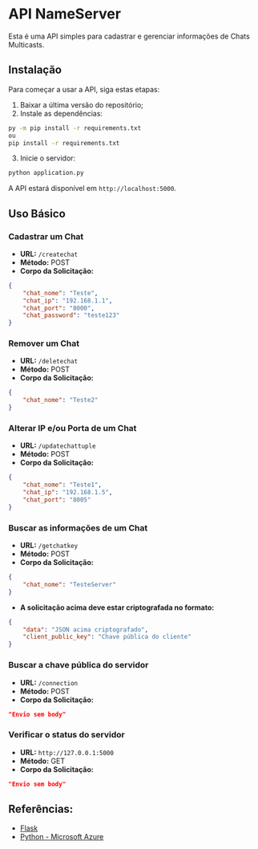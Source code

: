 # API NameServer

Esta é uma API simples para cadastrar e gerenciar informações de Chats Multicasts.

## Instalação

Para começar a usar a API, siga estas etapas:

1. Baixar a última versão do repositório;
2. Instale as dependências:
```bash
py -m pip install -r requirements.txt
ou
pip install -r requirements.txt
```
3. Inicie o servidor:
```bash
python application.py
```
A API estará disponível em `http://localhost:5000`.

## Uso Básico

### Cadastrar um Chat

- **URL:** `/createchat`
- **Método:** POST
- **Corpo da Solicitação:**

```json
{
    "chat_nome": "Teste",
    "chat_ip": "192.168.1.1",
    "chat_port": "8000",
    "chat_password": "teste123"
}
```

### Remover um Chat

- **URL:** `/deletechat`
- **Método:** POST
- **Corpo da Solicitação:**

```json
{
    "chat_nome": "Teste2"
}
```

### Alterar IP e/ou Porta de um Chat

- **URL:** `/updatechattuple`
- **Método:** POST
- **Corpo da Solicitação:**

```json
{
    "chat_nome": "Teste1",
    "chat_ip": "192.168.1.5",
    "chat_port": "8005"
}
```

### Buscar as informações de um Chat

- **URL:** `/getchatkey`
- **Método:** POST
- **Corpo da Solicitação:**

```json
{
    "chat_nome": "TesteServer"
}
```
- **A solicitação acima deve estar criptografada no formato:**
```json
{
    "data": "JSON acima criptografado",
    "client_public_key": "Chave pública do cliente"
}
```

### Buscar a chave pública do servidor

- **URL:** `/connection`
- **Método:** POST
- **Corpo da Solicitação:**

```json
"Envio sem body"
```

### Verificar o status do servidor

- **URL:** `http://127.0.0.1:5000`
- **Método:** GET
- **Corpo da Solicitação:**

```json
"Envio sem body"
```

## Referências:

- [Flask](https://flask.palletsprojects.com/en/2.3.x)
- [Python - Microsoft Azure](https://learn.microsoft.com/pt-br/azure/app-service/quickstart-python?WT.mc_id=azuretipslatam-video-gllemos&tabs=flask%2Cmac-linux%2Cazure-cli%2Cvscode-deploy%2Cdeploy-instructions-azportal%2Cterminal-bash%2Cdeploy-instructions-zip-azcli)
